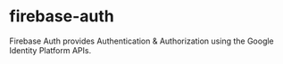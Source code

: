 firebase-auth
=============

Firebase Auth provides Authentication & Authorization using the Google
Identity Platform APIs.
